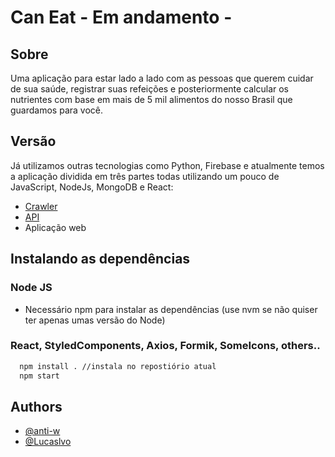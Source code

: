 # Can Eat - Em andamento -

## Sobre

Uma aplicação para estar lado a lado com as pessoas que querem cuidar de sua saúde, registrar suas refeições e posteriormente calcular os nutrientes com base em mais de 5 mil alimentos do nosso Brasil que guardamos para você.

## Versão

Já utilizamos outras tecnologias como Python, Firebase e atualmente temos a aplicação dividida em três partes todas utilizando um pouco de JavaScript, NodeJs, MongoDB e React:

- [Crawler](https://github.com/anti-w/can-eat-bot)
- [API](https://github.com/anti-w/can-eat-api)
- Aplicação web

## Instalando as dependências

### Node JS

- Necessário npm para instalar as dependências (use nvm se não quiser ter apenas umas versão do Node)

### React, StyledComponents, Axios, Formik, SomeIcons, others..

```bash
  npm install . //instala no repostiório atual
  npm start
```

## Authors

- [@anti-w](https://www.github.com/anti-w)
- [@Lucaslvo](https://github.com/Lucaslvo)
